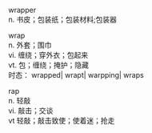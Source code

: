 wrapper  
n. 书皮；包装纸；包装材料;包装器

wrap  
n. 外套；围巾  
vi. 缠绕；穿外衣；包起来  
vt. 包；缠绕；掩护；隐藏  
时态： wrapped| wrapt| warpping| wraps

rap  
n. 轻敲  
vi. 敲击；交谈  
vt 轻敲；敲击致使；使着迷；抢走



